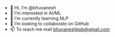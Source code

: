- 👋 Hi, I’m @bhuvanesh
- 👀 I’m interested in AI/ML
- 🌱 I’m currently learning NLP
- 💞️ I’m looking to collaborate on GitHub
- 📫 To reach me mail bhuvaneshkpb@gmail.com

<!---
bhuvanesh-kp/bhuvanesh-kp is a ✨ special ✨ repository because its `README.md` (this file) appears on your GitHub profile.
You can click the Preview link to take a look at your changes.
--->
